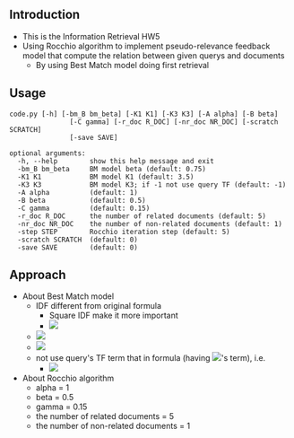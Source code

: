## Introduction
* This is the Information Retrieval HW5
* Using Rocchio algorithm to implement pseudo-relevance feedback model that compute the relation between given querys and documents
    * By using Best Match model doing first retrieval 

## Usage
```
code.py [-h] [-bm_B bm_beta] [-K1 K1] [-K3 K3] [-A alpha] [-B beta]
               [-C gamma] [-r_doc R_DOC] [-nr_doc NR_DOC] [-scratch SCRATCH]
               [-save SAVE]

optional arguments:
  -h, --help        show this help message and exit
  -bm_B bm_beta     BM model beta (default: 0.75)
  -K1 K1            BM model K1 (default: 3.5)
  -K3 K3            BM model K3; if -1 not use query TF (default: -1)
  -A alpha          (default: 1)
  -B beta           (default: 0.5)
  -C gamma          (default: 0.15)
  -r_doc R_DOC      the number of related documents (default: 5)
  -nr_doc NR_DOC    the number of non-related documents (default: 1)
  -step STEP        Rocchio iteration step (default: 5)
  -scratch SCRATCH  (default: 0)
  -save SAVE        (default: 0)
```

## Approach
* About Best Match model
    * IDF different from original formula
        * Square IDF make it more important
        * <img src="https://latex.codecogs.com/gif.latex?IDF&space;=&space;(ln(1&space;&plus;&space;\frac{N&plus;0.5}{n_i&plus;0.5}))^2"/>
    * <img src="https://latex.codecogs.com/gif.latex?b=0.75"/>
    * <img src="https://latex.codecogs.com/gif.latex?K_1=3.5"/>
    * not use query's TF term that in formula (having <img src="https://latex.codecogs.com/gif.latex?K_3"/>'s term), i.e.
        * <img src="https://latex.codecogs.com/gif.latex?\frac{(K_3&plus;1)\times&space;tf_{i,q}}{K_3\times&space;tf_{i,q}}=1" />
* About Rocchio algorithm
    * alpha = 1
    * beta = 0.5
    * gamma = 0.15
    * the number of related documents = 5
    * the number of non-related documents = 1